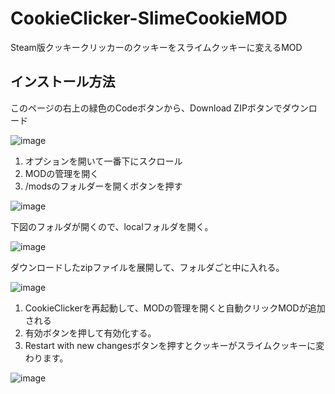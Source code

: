 # CookieClicker-SlimeCookieMOD
Steam版クッキークリッカーのクッキーをスライムクッキーに変えるMOD

## インストール方法

このページの右上の緑色のCodeボタンから、Download ZIPボタンでダウンロード

![image](https://user-images.githubusercontent.com/6375247/132973463-219cf973-e0e9-4d33-9ebf-ee38161acdf0.png)

1. オプションを開いて一番下にスクロール
2. MODの管理を開く
3. /modsのフォルダーを開くボタンを押す

![image](https://user-images.githubusercontent.com/6375247/132973377-97030c72-4d61-4762-ad6c-81c42416530d.png)

下図のフォルダが開くので、localフォルダを開く。

![image](https://user-images.githubusercontent.com/6375247/132973506-4865d005-313d-4bff-af7e-0e0643caeaeb.png)

ダウンロードしたzipファイルを展開して、フォルダごと中に入れる。

![image](https://user-images.githubusercontent.com/6375247/132982622-7eb41489-fd05-41c6-875e-cbf82194e48d.png)

1. CookieClickerを再起動して、MODの管理を開くと自動クリックMODが追加される
2. 有効ボタンを押して有効化する。
3. Restart with new changesボタンを押すとクッキーがスライムクッキーに変わります。

![image](https://user-images.githubusercontent.com/6375247/132983197-c852c7bc-9fea-483f-aa4b-d2acd03fa694.png)

